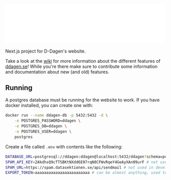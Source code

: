 ![d-dagen](https://github.com/datasektionen/ddagen/blob/main/public/img/logo-white-ageless_v2.svg)

Next.js project for D-Dagen's website.

Take a look at the [wiki](https://github.com/datasektionen/ddagen/wiki) for more information about the different features of [ddagen.se](https://ddagen.se)!
While you're there make sure to contribute some information and documentation about new (and old) features.

## Running

A postgres database must be running for the website to work. If you have docker
installed, you can create one with:

```bash
docker run --name ddagen-db -p 5432:5432 -d \
    -e POSTGRES_PASSWORD=ddagen \
    -e POSTGRES_DB=ddagen \
    -e POSTGRES_USER=ddagen \
    postgres
```

Create a file called `.env` with contents like the following:

```bash
DATABASE_URL=postgresql://ddagen:ddagen@localhost:5432/ddagen?schema=public # adjust according to your database
SPAM_API_KEY=2AkdhsQ9cTTSBKtNXdd6E07rqN8CFWvRqeY4GeAyXAn09urF # not used in development
SPAM_URL=https://spam.datasektionen.se/api/sendmail # not used in development
EXPORT_TOKEN=aaaaaaaaaaaaaaaaaaaaaaaa # can be almost anything, used to verify clients in the /api/export-exhibitors endpoint
```
